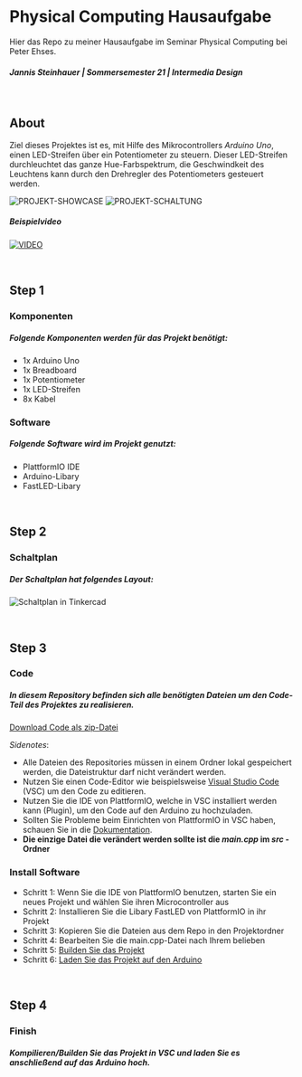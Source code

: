 # Physical Computing Hausaufgabe

Hier das Repo zu meiner Hausaufgabe im Seminar Physical Computing bei Peter Ehses.

##### Jannis Steinhauer | Sommersemester 21 | Intermedia Design

<br>

## About

Ziel dieses Projektes ist es, mit Hilfe des Mikrocontrollers _Arduino Uno_, einen LED-Streifen über ein Potentiometer zu steuern.
Dieser LED-Streifen durchleuchtet das ganze Hue-Farbspektrum, die Geschwindkeit des Leuchtens kann durch den Drehregler des Potentiometers gesteuert werden.

![PROJEKT-SHOWCASE](https://i.imgur.com/faGwydJ.jpg)
![PROJEKT-SCHALTUNG](https://i.imgur.com/CtsT45u.jpg)<br>
##### Beispielvideo
[![VIDEO](https://img.youtube.com/vi/t_hAx9NmS8o/0.jpg)](https://www.youtube.com/watch?v=t_hAx9NmS8o)

<br>

## Step 1

### Komponenten

##### Folgende Komponenten werden für das Projekt benötigt:

* 1x Arduino Uno
* 1x Breadboard
* 1x Potentiometer
* 1x LED-Streifen
* 8x Kabel

### Software

##### Folgende Software wird im Projekt genutzt:

* PlattformIO IDE
* Arduino-Libary
* FastLED-Libary


<br>

## Step 2

### Schaltplan

##### Der Schaltplan hat folgendes Layout:

![_Schaltplan in Tinkercad_](https://i.imgur.com/YrBSaw2.png)

<br>

## Step 3

### Code

##### In diesem Repository befinden sich alle benötigten Dateien um den Code-Teil des Projektes zu realisieren.

[Download Code als zip-Datei](https://github.com/pexixi/Physical-Computing-Hausaufgabe/archive/refs/heads/master.zip)

_Sidenotes_: 
* Alle Dateien des Repositories müssen in einem Ordner lokal gespeichert werden, die Dateistruktur darf nicht verändert werden.
* Nutzen Sie einen Code-Editor wie beispielsweise [Visual Studio Code](https://code.visualstudio.com/) (VSC) um den Code zu editieren.
* Nutzen Sie die IDE von PlattformIO, welche in VSC installiert werden kann (Plugin), um den Code auf den Arduino zu hochzuladen.
* Sollten Sie Probleme beim Einrichten von PlattformIO in VSC haben, schauen Sie in die [Dokumentation](https://docs.platformio.org/en/latest/integration/ide/vscode.html).
* **Die einzige Datei die verändert werden sollte ist die _main.cpp_ im _src_ - Ordner**

### Install Software

* Schritt 1: Wenn Sie die IDE von PlattformIO benutzen, starten Sie ein neues Projekt und wählen Sie ihren Microcontroller aus
* Schritt 2: Installieren Sie  die Libary FastLED von PlattformIO in ihr Projekt
* Schritt 3: Kopieren Sie die Dateien aus dem Repo in den Projektordner
* Schritt 4: Bearbeiten Sie die main.cpp-Datei nach Ihrem belieben
* Schritt 5: [Builden Sie das Projekt](https://docs.platformio.org/en/latest/core/quickstart.html#process-project)
* Schritt 6: [Laden Sie das Projekt auf den Arduino](https://docs.platformio.org/en/latest/core/quickstart.html#process-project)

<br>

## Step 4

### Finish

##### Kompilieren/Builden Sie das Projekt in VSC und laden Sie es anschließend auf das Arduino hoch.

<br>
